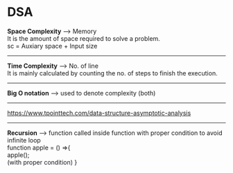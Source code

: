 # DSA

**Space Complexity** --> Memory <br>
It is the amount of space required to solve a problem. <br>
sc = Auxiary space + Input size

<hr>

**Time Complexity**  --> No. of line <br>
It is mainly calculated by counting the no. of steps to finish the execution.

<hr>

**Big O notation** --> used to denote complexity (both)

<hr>

https://www.tpointtech.com/data-structure-asymptotic-analysis

<hr>

**Recursion** --> function called inside function with proper condition to avoid infinite loop <br>
function apple = () =>{ <br>
    apple(); <br>
    (with proper condition)
}
